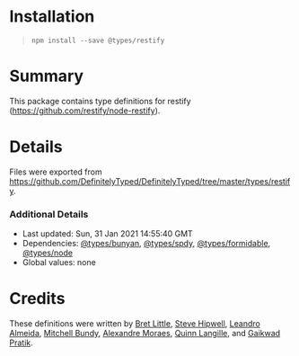 # Installation
> `npm install --save @types/restify`

# Summary
This package contains type definitions for restify (https://github.com/restify/node-restify).

# Details
Files were exported from https://github.com/DefinitelyTyped/DefinitelyTyped/tree/master/types/restify.

### Additional Details
 * Last updated: Sun, 31 Jan 2021 14:55:40 GMT
 * Dependencies: [@types/bunyan](https://npmjs.com/package/@types/bunyan), [@types/spdy](https://npmjs.com/package/@types/spdy), [@types/formidable](https://npmjs.com/package/@types/formidable), [@types/node](https://npmjs.com/package/@types/node)
 * Global values: none

# Credits
These definitions were written by [Bret Little](https://github.com/blittle), [Steve Hipwell](https://github.com/stevehipwell), [Leandro Almeida](https://github.com/leanazulyoro), [Mitchell Bundy](https://github.com/mgebundy), [Alexandre Moraes](https://github.com/alcmoraes), [Quinn Langille](https://github.com/quinnlangille), and [Gaikwad Pratik](https://github.com/GaikwadPratik).
